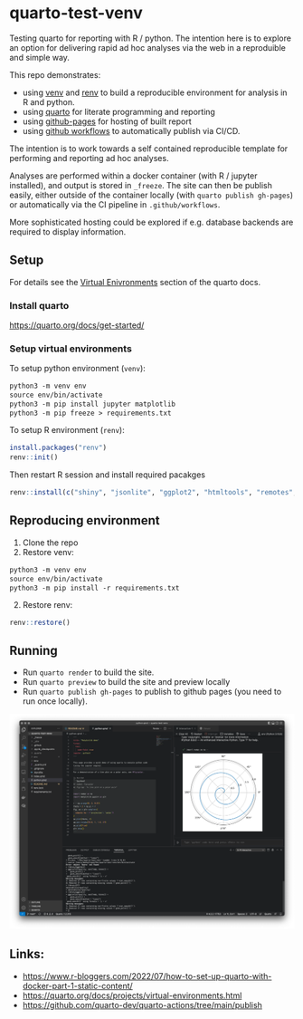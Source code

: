 # quarto-test-venv

Testing quarto for reporting with R / python. The intention here is to explore an option for
delivering rapid ad hoc analyses via the web in a reproduible and simple way.

This repo demonstrates:
* using [venv](https://packaging.python.org/en/latest/guides/installing-using-pip-and-virtual-environments/#creating-a-virtual-environment) 
 and [renv](https://rstudio.github.io/renv/articles/renv.html) to build a reproducible environment for analysis in R and python. 
* using [quarto](https://quarto.org/) for literate programming and reporting
* using [github-pages](https://pages.github.com/) for hosting of built report
* using [github workflows](https://docs.github.com/en/actions/using-workflows) to automatically
  publish via CI/CD.

The intention is to work towards a self contained reproducible template for performing and 
reporting ad hoc analyses.

Analyses are performed within a docker container (with R / jupyter installed), and output
is stored in `_freeze`. The site can then be publish easily, either outside of the container
locally (with `quarto publish gh-pages`) or automatically via the CI pipeline in 
`.github/workflows`.

More sophisticated hosting could be explored if e.g. database backends are required to display information.

## Setup

For details see the [Virtual Enivronments](https://quarto.org/docs/projects/virtual-environments.html) section of the quarto docs.

### Install quarto

<https://quarto.org/docs/get-started/>

### Setup virtual environments

To setup python environment (`venv`):

```shell
python3 -m venv env
source env/bin/activate
python3 -m pip install jupyter matplotlib
python3 -m pip freeze > requirements.txt
```

To setup R environment (`renv`):

```R
install.packages("renv")
renv::init()
```

Then restart R session and install required pacakges

```R
renv::install(c("shiny", "jsonlite", "ggplot2", "htmltools", "remotes", "knitr", "rmarkdown", "quarto", "DT"))
```

## Reproducing environment

1. Clone the repo
2. Restore venv:

```shell
python3 -m venv env
source env/bin/activate
python3 -m pip install -r requirements.txt
```

2. Restore renv:

```R
renv::restore()
```

## Running

* Run `quarto render` to build the site.
* Run `quarto preview` to build the site and preview locally
* Run `quarto publish gh-pages` to publish to github pages (you need to run once locally).

![Example of executing a python code block in vscode](img/vscode1.png)

## Links:

* https://www.r-bloggers.com/2022/07/how-to-set-up-quarto-with-docker-part-1-static-content/
* https://quarto.org/docs/projects/virtual-environments.html
* https://github.com/quarto-dev/quarto-actions/tree/main/publish
